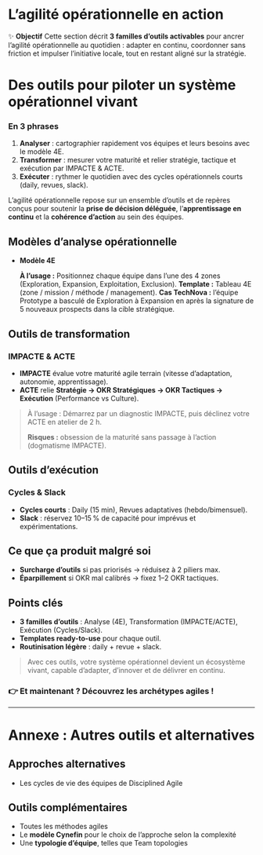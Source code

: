 # L’agilité opérationnelle en action



✨ **Objectif** Cette section décrit **3 familles d’outils activables** pour ancrer l’agilité opérationnelle au quotidien : adapter en continu, coordonner sans friction et impulser l’initiative locale, tout en restant aligné sur la stratégie.

# Des outils pour piloter un système opérationnel vivant

### En 3 phrases

1. **Analyser** : cartographier rapidement vos équipes et leurs besoins avec le modèle 4E.
2. **Transformer** : mesurer votre maturité et relier stratégie, tactique et exécution par IMPACTE & ACTE.
3. **Exécuter** : rythmer le quotidien avec des cycles opérationnels courts (daily, revues, slack).

L’agilité opérationnelle repose sur un ensemble d’outils et de repères conçus pour soutenir la **prise de décision déléguée**, l’**apprentissage en continu** et la **cohérence d’action** au sein des équipes.

## Modèles d’analyse opérationnelle

- **Modèle 4E**
    
    **À l’usage :** Positionnez chaque équipe dans l’une des 4 zones (Exploration, Expansion, Exploitation, Exclusion).
    **Template :** Tableau 4E (zone / mission / méthode / management).
    **Cas TechNova :** l’équipe Prototype a basculé de Exploration à Expansion en après la signature de 5 nouveaux prospects dans la cible stratégique.
    

## Outils de transformation

### IMPACTE & ACTE

- **IMPACTE** évalue votre maturité agile terrain (vitesse d’adaptation, autonomie, apprentissage).
- **ACTE** relie **Stratégie → OKR Stratégiques → OKR Tactiques → Exécution** (Performance vs Culture).

> À l’usage : Démarrez par un diagnostic IMPACTE, puis déclinez votre ACTE en atelier de 2 h.
> 
> 
> **Risques :** obsession de la maturité sans passage à l’action (dogmatisme IMPACTE).
> 

## Outils d’exécution

### Cycles & Slack

- **Cycles courts** : Daily (15 min), Revues adaptatives (hebdo/bimensuel).
- **Slack** : réservez 10–15 % de capacité pour imprévus et expérimentations.

## Ce que ça produit malgré soi

- **Surcharge d’outils** si pas priorisés → réduisez à 2 piliers max.
- **Éparpillement** si OKR mal calibrés → fixez 1–2 OKR tactiques.

## Points clés

- **3 familles d’outils** : Analyse (4E), Transformation (IMPACTE/ACTE), Exécution (Cycles/Slack).
- **Templates ready-to-use** pour chaque outil.
- **Routinisation légère** : daily + revue + slack.

> Avec ces outils, votre système opérationnel devient un écosystème vivant, capable d’adapter, d’innover et de délivrer en continu.
> 

### 👉 Et maintenant ? Découvrez les archétypes agiles !

---

# **Annexe : Autres outils et alternatives**

## **Approches alternatives**

- Les cycles de vie des équipes de Disciplined Agile

## Outils complémentaires

- Toutes les méthodes agiles
- Le **modèle Cynefin** pour le choix de l’approche selon la complexité
- Une **typologie d’équipe**, telles que Team topologies